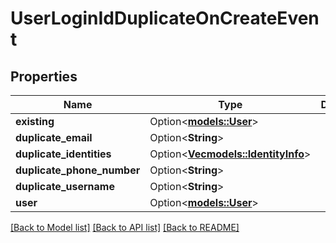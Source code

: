 # UserLoginIdDuplicateOnCreateEvent

## Properties

Name | Type | Description | Notes
------------ | ------------- | ------------- | -------------
**existing** | Option<[**models::User**](User.md)> |  | [optional]
**duplicate_email** | Option<**String**> |  | [optional]
**duplicate_identities** | Option<[**Vec<models::IdentityInfo>**](IdentityInfo.md)> |  | [optional]
**duplicate_phone_number** | Option<**String**> |  | [optional]
**duplicate_username** | Option<**String**> |  | [optional]
**user** | Option<[**models::User**](User.md)> |  | [optional]

[[Back to Model list]](../README.md#documentation-for-models) [[Back to API list]](../README.md#documentation-for-api-endpoints) [[Back to README]](../README.md)


